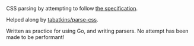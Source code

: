 CSS parsing by attempting to follow [the specification](https://www.w3.org/TR/css-syntax-3/).

Helped along by [tabatkins/parse-css](https://github.com/tabatkins/parse-css/tree/main).

Written as practice for using Go, and writing parsers. No attempt has been made to be performant!